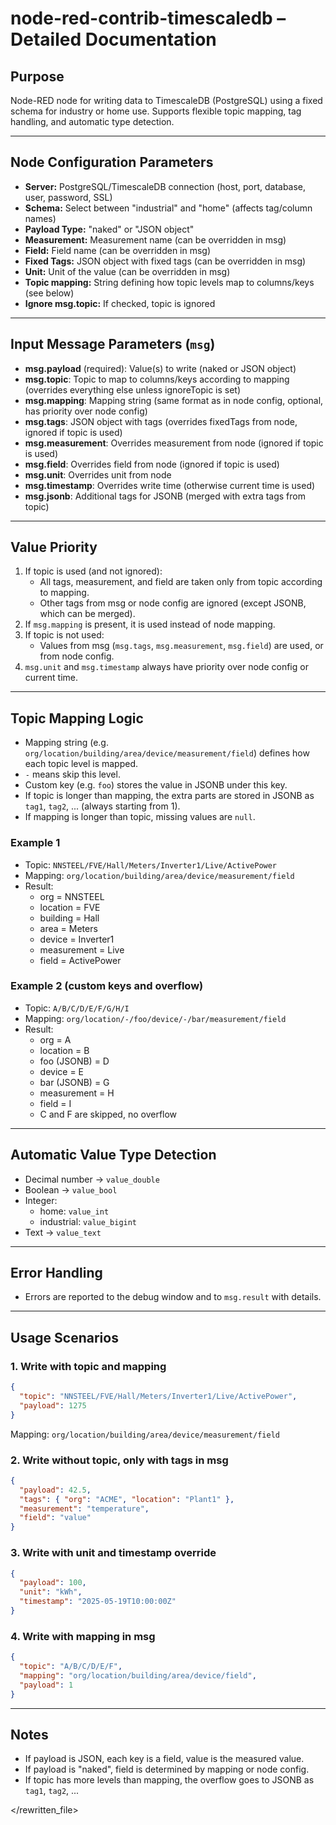 # node-red-contrib-timescaledb – Detailed Documentation

## Purpose
Node-RED node for writing data to TimescaleDB (PostgreSQL) using a fixed schema for industry or home use. Supports flexible topic mapping, tag handling, and automatic type detection.

---

## Node Configuration Parameters

- **Server:** PostgreSQL/TimescaleDB connection (host, port, database, user, password, SSL)
- **Schema:** Select between "industrial" and "home" (affects tag/column names)
- **Payload Type:** "naked" or "JSON object"
- **Measurement:** Measurement name (can be overridden in msg)
- **Field:** Field name (can be overridden in msg)
- **Fixed Tags:** JSON object with fixed tags (can be overridden in msg)
- **Unit:** Unit of the value (can be overridden in msg)
- **Topic mapping:** String defining how topic levels map to columns/keys (see below)
- **Ignore msg.topic:** If checked, topic is ignored

---

## Input Message Parameters (`msg`)

- **msg.payload** (required): Value(s) to write (naked or JSON object)
- **msg.topic**: Topic to map to columns/keys according to mapping (overrides everything else unless ignoreTopic is set)
- **msg.mapping**: Mapping string (same format as in node config, optional, has priority over node config)
- **msg.tags**: JSON object with tags (overrides fixedTags from node, ignored if topic is used)
- **msg.measurement**: Overrides measurement from node (ignored if topic is used)
- **msg.field**: Overrides field from node (ignored if topic is used)
- **msg.unit**: Overrides unit from node
- **msg.timestamp**: Overrides write time (otherwise current time is used)
- **msg.jsonb**: Additional tags for JSONB (merged with extra tags from topic)

---

## Value Priority

1. If topic is used (and not ignored):
   - All tags, measurement, and field are taken only from topic according to mapping.
   - Other tags from msg or node config are ignored (except JSONB, which can be merged).
2. If `msg.mapping` is present, it is used instead of node mapping.
3. If topic is not used:
   - Values from msg (`msg.tags`, `msg.measurement`, `msg.field`) are used, or from node config.
4. `msg.unit` and `msg.timestamp` always have priority over node config or current time.

---

## Topic Mapping Logic

- Mapping string (e.g. `org/location/building/area/device/measurement/field`) defines how each topic level is mapped.
- `-` means skip this level.
- Custom key (e.g. `foo`) stores the value in JSONB under this key.
- If topic is longer than mapping, the extra parts are stored in JSONB as `tag1`, `tag2`, ... (always starting from 1).
- If mapping is longer than topic, missing values are `null`.

### Example 1
- Topic: `NNSTEEL/FVE/Hall/Meters/Inverter1/Live/ActivePower`
- Mapping: `org/location/building/area/device/measurement/field`
- Result:
  - org = NNSTEEL
  - location = FVE
  - building = Hall
  - area = Meters
  - device = Inverter1
  - measurement = Live
  - field = ActivePower

### Example 2 (custom keys and overflow)
- Topic: `A/B/C/D/E/F/G/H/I`
- Mapping: `org/location/-/foo/device/-/bar/measurement/field`
- Result:
  - org = A
  - location = B
  - foo (JSONB) = D
  - device = E
  - bar (JSONB) = G
  - measurement = H
  - field = I
  - C and F are skipped, no overflow

---

## Automatic Value Type Detection

- Decimal number → `value_double`
- Boolean → `value_bool`
- Integer:
  - home: `value_int`
  - industrial: `value_bigint`
- Text → `value_text`

---

## Error Handling

- Errors are reported to the debug window and to `msg.result` with details.

---

## Usage Scenarios

### 1. Write with topic and mapping
```json
{
  "topic": "NNSTEEL/FVE/Hall/Meters/Inverter1/Live/ActivePower",
  "payload": 1275
}
```
Mapping: `org/location/building/area/device/measurement/field`

### 2. Write without topic, only with tags in msg
```json
{
  "payload": 42.5,
  "tags": { "org": "ACME", "location": "Plant1" },
  "measurement": "temperature",
  "field": "value"
}
```

### 3. Write with unit and timestamp override
```json
{
  "payload": 100,
  "unit": "kWh",
  "timestamp": "2025-05-19T10:00:00Z"
}
```

### 4. Write with mapping in msg
```json
{
  "topic": "A/B/C/D/E/F",
  "mapping": "org/location/building/area/device/field",
  "payload": 1
}
```

---

## Notes

- If payload is JSON, each key is a field, value is the measured value.
- If payload is "naked", field is determined by mapping or node config.
- If topic has more levels than mapping, the overflow goes to JSONB as `tag1`, `tag2`, ...

</rewritten_file> 